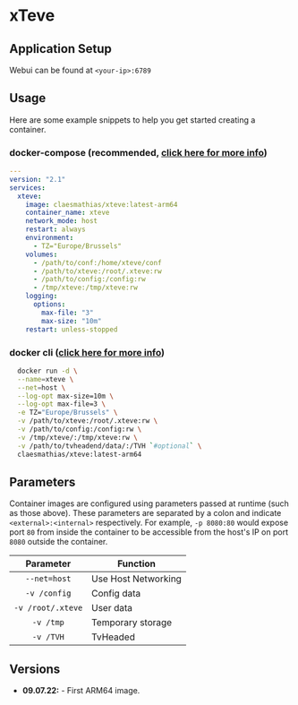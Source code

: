 # xTeve

## Application Setup

Webui can be found at  `<your-ip>:6789`

## Usage

Here are some example snippets to help you get started creating a container.

### docker-compose (recommended, [click here for more info](https://docs.linuxserver.io/general/docker-compose))

```yaml
---
version: "2.1"
services:
  xteve:
    image: claesmathias/xteve:latest-arm64
    container_name: xteve
    network_mode: host
    restart: always
    environment:
      - TZ="Europe/Brussels"
    volumes:
      - /path/to/conf:/home/xteve/conf
      - /path/to/xteve:/root/.xteve:rw
      - /path/to/config:/config:rw
      - /tmp/xteve:/tmp/xteve:rw
    logging:
      options:
        max-file: "3"
        max-size: "10m"
    restart: unless-stopped

```

### docker cli ([click here for more info](https://docs.docker.com/engine/reference/commandline/cli/))

```bash
  docker run -d \
  --name=xteve \
  --net=host \
  --log-opt max-size=10m \
  --log-opt max-file=3 \
  -e TZ="Europe/Brussels" \
  -v /path/to/xteve:/root/.xteve:rw \
  -v /path/to/config:/config:rw \
  -v /tmp/xteve/:/tmp/xteve:rw \
  -v /path/to/tvheadend/data/:/TVH `#optional` \
  claesmathias/xteve:latest-arm64
```

## Parameters

Container images are configured using parameters passed at runtime (such as those above). These parameters are separated by a colon and indicate `<external>:<internal>` respectively. For example, `-p 8080:80` would expose port `80` from inside the container to be accessible from the host's IP on port `8080` outside the container.

| Parameter | Function |
| :----: | --- |
| `--net=host` | Use Host Networking |
| `-v /config` | Config data |
| `-v /root/.xteve` | User data |
| `-v /tmp` | Temporary storage |
| `-v /TVH` | TvHeaded |

## Versions

* **09.07.22:** - First ARM64 image.
